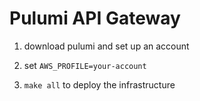 # Pulumi API Gateway

1. download pulumi and set up an account

2. set `AWS_PROFILE=your-account`

3. `make all` to deploy the infrastructure
